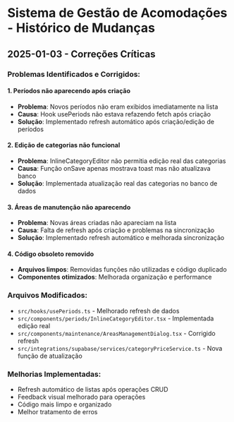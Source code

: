 
# Sistema de Gestão de Acomodações - Histórico de Mudanças

## 2025-01-03 - Correções Críticas

### Problemas Identificados e Corrigidos:

#### 1. Períodos não aparecendo após criação
- **Problema**: Novos períodos não eram exibidos imediatamente na lista
- **Causa**: Hook usePeriods não estava refazendo fetch após criação
- **Solução**: Implementado refresh automático após criação/edição de períodos

#### 2. Edição de categorias não funcional
- **Problema**: InlineCategoryEditor não permitia edição real das categorias
- **Causa**: Função onSave apenas mostrava toast mas não atualizava banco
- **Solução**: Implementada atualização real das categorias no banco de dados

#### 3. Áreas de manutenção não aparecendo
- **Problema**: Novas áreas criadas não apareciam na lista
- **Causa**: Falta de refresh após criação e problemas na sincronização
- **Solução**: Implementado refresh automático e melhorada sincronização

#### 4. Código obsoleto removido
- **Arquivos limpos**: Removidas funções não utilizadas e código duplicado
- **Componentes otimizados**: Melhorada organização e performance

### Arquivos Modificados:
- `src/hooks/usePeriods.ts` - Melhorado refresh de dados
- `src/components/periods/InlineCategoryEditor.tsx` - Implementada edição real
- `src/components/maintenance/AreasManagementDialog.tsx` - Corrigido refresh
- `src/integrations/supabase/services/categoryPriceService.ts` - Nova função de atualização

### Melhorias Implementadas:
- Refresh automático de listas após operações CRUD
- Feedback visual melhorado para operações
- Código mais limpo e organizado
- Melhor tratamento de erros
